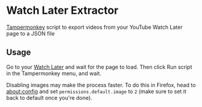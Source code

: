 # Watch Later Extractor
[Tampermonkey](https://www.tampermonkey.net/) script to export videos from your YouTube Watch Later page to a JSON file

## Usage
Go to your [Watch Later](https://www.youtube.com/playlist?list=WL) and wait for the page to load. Then click Run script in the Tampermonkey menu, and wait.

Disabling images may make the process faster. To do this in Firefox, head to [about:config](about:config) and set `permissions.default.image` to `2` (make sure to set it back to default once you're done).